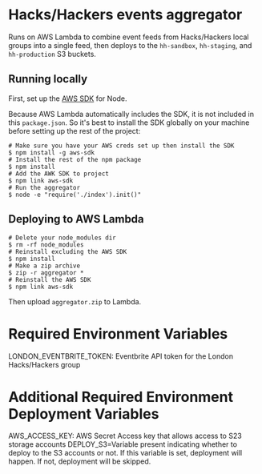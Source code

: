 # Hacks/Hackers events aggregator

Runs on AWS Lambda to combine event feeds from Hacks/Hackers local groups into a single feed, then deploys to the `hh-sandbox`, `hh-staging`, and `hh-production` S3 buckets.

## Running locally

First, set up the [AWS SDK](http://docs.aws.amazon.com/sdk-for-javascript/v2/developer-guide/getting-started-nodejs.html#getting-started-nodejs-install-sdk) for Node.

Because AWS Lambda automatically includes the SDK, it is not included in this `package.json`. So it's best to install the SDK globally on your machine before setting up the rest of the project:

```
# Make sure you have your AWS creds set up then install the SDK
$ npm install -g aws-sdk
# Install the rest of the npm package
$ npm install
# Add the AWK SDK to project
$ npm link aws-sdk
# Run the aggregator
$ node -e "require('./index').init()"
```

## Deploying to AWS Lambda

```
# Delete your node_modules dir
$ rm -rf node_modules
# Reinstall excluding the AWS SDK
$ npm install
# Make a zip archive
$ zip -r aggregator *
# Reinstall the AWS SDK
$ npm link aws-sdk
```

Then upload `aggregator.zip` to Lambda.




# Required Environment Variables
LONDON_EVENTBRITE_TOKEN: Eventbrite API token for the London Hacks/Hackers group


# Additional Required Environment Deployment Variables
AWS_ACCESS_KEY: AWS Secret Access key that allows access to S23 storage accounts
DEPLOY_S3=Variable present indicating whether to deploy to the S3 accounts or not. If this variable is set, deployment will happen. If not, deployment will be skipped.
